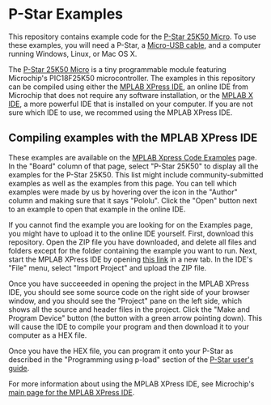 # P-Star Examples

This repository contains example code for the [P-Star 25K50 Micro][pstar25m].
To use these examples, you will need a P-Star, a [Micro-USB
cable](https://www.pololu.com/product/2073), and a computer running Windows,
Linux, or Mac OS X.

The [P-Star 25K50 Micro][pstar25m] is a tiny programmable module featuring
Microchip's PIC18F25K50 microcontroller.  The examples in this repository can be
compiled using either the [MPLAB XPress IDE][xpressinfo], an online IDE from
Microchip that does not require any software installation, or the [MPLAB X
IDE][x], a more powerful IDE that is installed on your computer.  If you are not
sure which IDE to use, we recommed using the MPLAB XPress IDE.


## Compiling examples with the MPLAB XPress IDE

These examples are available on the [MPLAB Xpress Code Examples][examples] page.
In the "Board" column of that page, select "P-Star 25K50" to display all the
examples for the P-Star 25K50.  This list might include community-submitted
examples as well as the examples from this page.  You can tell which examples
were made by us by hovering over the icon in the "Author" column and making sure
that it says "Pololu".  Click the "Open" button next to an example to open that
example in the online IDE.

If you cannot find the example you are looking for on the Examples page, you
might have to upload it to the online IDE yourself.  First, download this
repository.  Open the ZIP file you have downloaded, and delete all files and
folders except for the folder containing the example you want to run.  Next,
start the MPLAB XPress IDE by opening [this link][xpressrun] in a new tab.  In
the IDE's "File" menu, select "Import Project" and upload the ZIP file.

Once you have succeeeded in opening the project in the MPLAB XPress IDE, you
should see some source code on the right side of your browser window, and you
should see the "Project" pane on the left side, which shows all the source and
header files in the project.  Click the "Make and Program Device" button (the
button with a green arrow pointing down).  This will cause the IDE to compile
your program and then download it to your computer as a HEX file.

Once you have the HEX file, you can program it onto your P-Star as described in
the "Programming using p-load" section of the [P-Star user's guide][guide].

For more information about using the MPLAB XPress IDE, see Microchip's [main
page for the MPLAB XPress IDE][xpressinfo].


[pstar25m]: https://www.pololu.com/product/3150
[xpressinfo]: http://www.microchip.com/mplab/mplab-xpress
[xpressrun]: https://mplabxpress.microchip.com/mplabcloud/ide
[x]: http://www.microchip.com/mplab/mplab-x-ide
[examples]: https://mplabxpress.microchip.com/mplabcloud/example
[guide]: https://www.pololu.com/docs/0J62